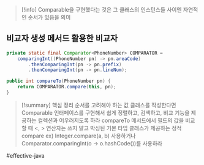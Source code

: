 > [!info] Comparable을 구현했다는 것은 그 클래스의 인스턴스들 사이엔 자연적인 순서가 있음을 의미

## 비교자 생성 메서드 활용한 비교자
``` java
private static final Comparator<PhoneNumber> COMPARATOR = 
	comparingInt((PhoneNumber pn) -> pn.areaCode)
		.thenComparingInt(pn -> pn.prefix)
		.thenComparingInt(pn -> pn.lineNum);

public int compareTo(PhoneNumber pn) {
	return COMPARATOR.compare(this, pn);
}
```


> [!summary] 핵심 정리
> 순서를 고려해야 하는 값 클래스를 작성한다면 Comparable 인터페이스를 구현해서
> 쉽게 정렬하고, 검색하고, 비교 기능을 제공하는 컬렉션과 어우러지도록 하라
> compareTo 메서드에서 필드의 값을 비교할 때 <, > 연산자는 쓰지 말고
> 박싱된 기본 타입 클래스가 제공하는 정적 compare
> ex) Integer.compare(a, b) 사용하거나
> Comparator.comparingInt(o -> o.hashCode())를 사용하라

#effective-java 